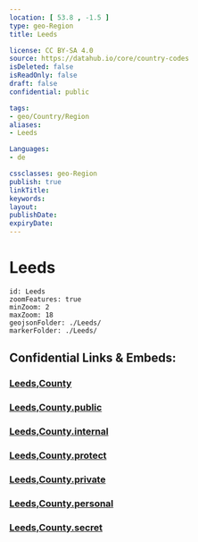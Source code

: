 ```yaml
---
location: [ 53.8 , -1.5 ] 
type: geo-Region
title: Leeds

license: CC BY-SA 4.0
source: https://datahub.io/core/country-codes
isDeleted: false
isReadOnly: false
draft: false
confidential: public

tags:
- geo/Country/Region
aliases:
- Leeds

Languages:
- de

cssclasses: geo-Region
publish: true
linkTitle: 
keywords: 
layout: 
publishDate: 
expiryDate: 
---
```


# Leeds

```leaflet
id: Leeds
zoomFeatures: true 
minZoom: 2 
maxZoom: 18
geojsonFolder: ./Leeds/
markerFolder: ./Leeds/
```


## Confidential Links & Embeds: 

### [Leeds,County](/_Standards/Earth/Continent/Europe/Europe~North/UK/England/Regions~England/Yorkshire_and_the_Humber/Yorkshire~West/Leeds,County.md) 

### [Leeds,County.public](/_public/Earth/Continent/Europe/Europe~North/UK/England/Regions~England/Yorkshire_and_the_Humber/Yorkshire~West/Leeds,County.public.md) 

### [Leeds,County.internal](/_internal/Earth/Continent/Europe/Europe~North/UK/England/Regions~England/Yorkshire_and_the_Humber/Yorkshire~West/Leeds,County.internal.md) 

### [Leeds,County.protect](/_protect/Earth/Continent/Europe/Europe~North/UK/England/Regions~England/Yorkshire_and_the_Humber/Yorkshire~West/Leeds,County.protect.md) 

### [Leeds,County.private](/_private/Earth/Continent/Europe/Europe~North/UK/England/Regions~England/Yorkshire_and_the_Humber/Yorkshire~West/Leeds,County.private.md) 

### [Leeds,County.personal](/_personal/Earth/Continent/Europe/Europe~North/UK/England/Regions~England/Yorkshire_and_the_Humber/Yorkshire~West/Leeds,County.personal.md) 

### [Leeds,County.secret](/_secret/Earth/Continent/Europe/Europe~North/UK/England/Regions~England/Yorkshire_and_the_Humber/Yorkshire~West/Leeds,County.secret.md)


